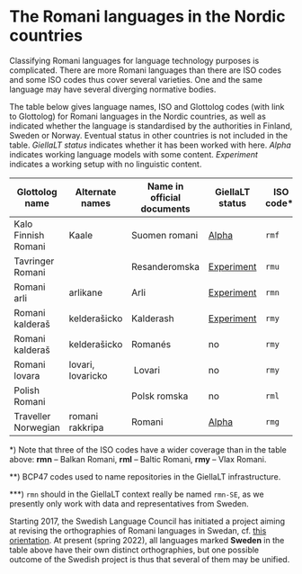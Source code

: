 The Romani languages in the Nordic countries
============================================

Classifying Romani languages for language technology purposes is complicated. There are more Romani languages than there are ISO codes and some ISO codes thus cover several varieties. One and the same language may have several diverging normative bodies.

The table below gives language names, ISO and Glottolog codes (with link to Glottolog) for Romani languages in the Nordic countries, as well as indicated whether the language is standardised by the authorities in Finland, Sweden or Norway. Eventual status in other countries is not included in the table. *GiellaLT status* indicates whether it has been worked with here. *Alpha* indicates working language models with some content. *Experiment* indicates a working setup with no linguistic content.


| Glottolog name      | Alternate names   | Name in official documents | GiellaLT status                  | ISO code*) | GiellaLT code**) | Glottolog code                                                  | Standard in country 
| ------------------- | ---------------   | -------------------------- | --------------------------------------- | --- | ---------------- | --------------------------------------------------------------- | -------------------------------------------
| Kalo Finnish Romani | Kaale             | Suomen romani   | [Alpha](https://giellalt.github.io/lang-rmf/)      |`rmf`|`rmf`             | [kalo1256](https://glottolog.org/resource/languoid/id/kalo1256) | [Finland](https://www.kotus.fi/kielitieto/kielipolitiikka/kotimaisten_kielten_keskuksen_kielilautakunnat/romanikielen_lautakunta)
| Tavringer Romani    |                   | Resanderomska   | [Experiment](https://giellalt.github.io/lang-rmu/) |`rmu`|`rmu`             | [tavr1235](https://glottolog.org/resource/languoid/id/tavr1235) | [Sweden](https://www.isof.se/sidor-pa-nationella-minoritetssprak/romani-chib/tavringer)
| Romani arli         | arlikane          | Arli            | [Experiment](https://giellalt.github.io/lang-rmn/) |`rmn`|`rmn`***)         | [arli1238](https://glottolog.org/resource/languoid/id/arli1238) | [Sweden](https://www.isof.se/sidor-pa-nationella-minoritetssprak/romani-chib/arlikane)
| Romani kalderaš     | kelderašicko      | Kalderash       | [Experiment](https://giellalt.github.io/lang-rmy/) |`rmy`|`rmy-SE`          | [kald1238](https://glottolog.org/resource/languoid/id/kald1238) | [Sweden](https://www.isof.se/sidor-pa-nationella-minoritetssprak/romani-chib/kelderasicka)
| Romani kalderaš     | kelderašicko      | Romanés         | no                                                 |`rmy`|`rmy-NO`          | [kald1238](https://glottolog.org/resource/languoid/id/kald1238) | [Norway](https://www.sprakradet.no/Spraka-vare/Minoritetssprak/romani-og-romanes/)
| Romani lovara       | lovari, lovaricko | Lovari          | no                                                 |`rmy`|`rmy-x-lovara`    | [lova1240](https://glottolog.org/resource/languoid/id/lova1240) | [Sweden](https://www.isof.se/sidor-pa-nationella-minoritetssprak/romani-chib/lovaricka)
| Polish Romani       |                   | Polsk romska    | no                                                 |`rml`|`rml`             | [poli1261](https://glottolog.org/resource/languoid/id/poli1261) | [Sweden](https://www.isof.se/sidor-pa-nationella-minoritetssprak/romani-chib/polsko-romanes)
| Traveller Norwegian | romani rakkripa   | Romani          | [Alpha](https://giellalt.github.io/lang-rmg/)      |`rmg`|`rmg`             | [trav1236](https://glottolog.org/resource/languoid/id/trav1236) | [Norway](https://www.sprakradet.no/Spraka-vare/Minoritetssprak/romani-og-romanes/)

*) Note that three of the ISO codes have a wider coverage than in the table above: **rmn** – Balkan Romani, **rml** – Baltic Romani, **rmy** – Vlax Romani.

**) BCP47 codes used to name repositories in the GiellaLT infrastructure.

***) `rmn` should in the GiellaLT context really be named `rmn-SE`, as we presently only work with data and representatives from Sweden.

Starting 2017, the Swedish Language Council has initiated a project aiming at revising the orthographies of Romani languages in Swedan, cf. [this orientation](https://www.isof.se/lar-dig-mer/kunskapsbanker/lar-dig-mer-om-nationella-minoritetssprak/romska/det-romska-spraket). At present (spring 2022), all languages marked **Sweden** in the table above have their own distinct orthographies, but one possible outcome of the Swedish project  is thus that several of them may be unified. 




